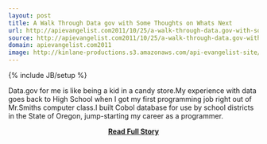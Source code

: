 ```yaml
---
layout: post
title: A Walk Through Data gov with Some Thoughts on Whats Next
url: http://apievangelist.com2011/10/25/a-walk-through-data.gov-with-some-thoughts-on-whats-next/
source: http://apievangelist.com2011/10/25/a-walk-through-data.gov-with-some-thoughts-on-whats-next/
domain: apievangelist.com2011
image: http://kinlane-productions.s3.amazonaws.com/api-evangelist-site/blog/Datagov.png
---
```

{% include JB/setup %}<p>Data.gov for me is like being a kid in a candy store.My experience with data goes back to High School when I got my first programming job right out of Mr.Smiths computer class.I built Cobol database for use by school districts in the State of Oregon, jump-starting my career as a programmer.</p>
<center><p><a href="http://apievangelist.com2011/10/25/a-walk-through-data.gov-with-some-thoughts-on-whats-next/" style='padding:25px; font-sze:18px; font-weight: bold;'>Read Full Story</a></p></center>
